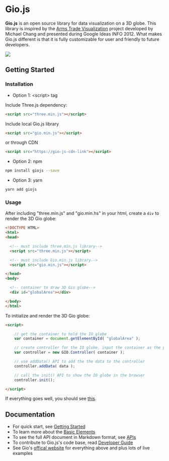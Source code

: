 # Gio.js
**Gio.js** is an open source library for data visualization on a 3D globe. This library is inspired by the [Arms Trade Visualization](http://armsglobe.chromeexperiments.com/) project developed by Michael Chang and presented during Google Ideas INFO 2012. What makes Gio.js different is that it is fully customizable for user and friendly to future developers.

<!-- [START screenshot] -->
<p>
  <a href="https://github.com/syt123450/Gio.js/blob/master/assets/readme/Gio.png"><img src="https://github.com/syt123450/Gio.js/blob/master/assets/readme/Gio.png"/></a>
</p>
<!-- [END screenshot] -->

<!-- [START getstarted] -->
## Getting Started

### Installation
- Option 1: \<script\> tag

Include Three.js dependency:
```html
<script src="three.min.js"></script>
```
Include local Gio.js library
```html
<script src="gio.min.js"></script>
```
or through CDN
```html
<script src="https://gio-js-cdn-link"></script>
```
- Option 2: npm
```bash
npm install giojs --save
```
- Option 3: yarn
```bash
yarn add giojs
```
### Usage

After including "three.min.js" and "gio.min.hs" in your html, create a `div` to render the 3D Gio globe:

```html
<!DOCTYPE HTML>
<html>
<head>

  <!-- must include three.min.js library-->
  <script src="three.min.js"></script>

  <!-- must include Gio.min.js library-->
  <script src="gio.min.js"></script>

</head>
<body>

  <!-- container to draw 3D Gio globe-->
  <div id="globalArea"></div>

</body>
</html>

```
To initialize and render the 3D Gio globe:

```html
<script>

    // get the container to hold the IO globe
    var container = document.getElementById( "globalArea" );

    // create controller for the IO globe, input the container as the parameter
    var controller = new GIO.Controller( container );

    // use addData() API to add the the data to the controller
    controller.addData( data );

    // call the init() API to show the IO globe in the browser
    controller.init();

</script>
```
If everything goes well, you should see [this](jsfiddle-link).

<!-- [END getstarted] -->

<!-- [START documentation] -->
## Documentation
- For quick start, see [Getting Started](https://github.com/syt123450/Gio.js/blob/master/docs/en/Getting%20Started.md)
- To learn more about the [Basic Elements](https://github.com/syt123450/Gio.js/blob/master/docs/en/Basic%20Elements.md)
- To see the full API document in Markdown format, see [APIs](https://github.com/syt123450/Gio.js/blob/master/docs/en/APIs.md)
- To contribute to Gio.js's code base, read [Developer Guide](https://github.com/syt123450/Gio.js/blob/master/docs/en/Developer%20Guide.md)
- See Gio's [offical website](http://giojs.org) for everything above and plus lots of live examples
<!-- [END documentation] -->


[screenshot-url]: http://via.placeholder.com/400x300
[npm-badge]: https://img.shields.io/badge/npm-v0.0.5-orange.svg
[npm-badge-url]: https://www.npmjs.com/package/giojs
[license-badge]: https://img.shields.io/badge/license-MIT-brightgreen.svg
[license-badge-url]: https://github.com/syt123450/Gio.js/blob/master/LICENSE
[dependencies-badge]: https://img.shields.io/badge/dependencies-Three.js-brightgreen.svg
[dependencies-badge-url]: https://github.com/mrdoob/three.js/
